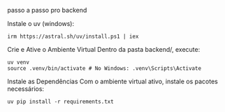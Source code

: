 passo a passo pro backend

Instale o uv (windows):
```
irm https://astral.sh/uv/install.ps1 | iex
```

Crie e Ative o Ambiente Virtual
Dentro da pasta backend/, execute:

```
uv venv
source .venv/bin/activate # No Windows: .venv\Scripts\Activate
```

Instale as Dependências
Com o ambiente virtual ativo, instale os pacotes necessários:

```
uv pip install -r requirements.txt
```
